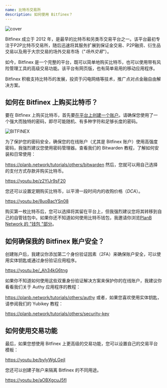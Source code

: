 ```yaml
---
name: 比特币交易所
description: 如何使用 Bitfinex？
---
```

![cover](assets/cover.webp)

Bitfinex 成立于 2012 年，是最早的比特币和另类币交易平台之一。该平台最初专注于P2P比特币交易所，随后迅速将其服务扩展到保证金交易、P2P融资、衍生品交易以及用于大宗交易的场外交易市场（"*场外交易*"）。

如今，Bitfinex 是一个完整的平台，既可以简单地购买比特币，也可以使用带有风险管理工具的高级交易功能。该平台有网页版，也有简单易用的移动应用程序。

Bitfinex 积极支持比特币的发展，投资于闪电网络等技术，推广点对点金融自由解决方案。

## 如何在 Bitfinex 上购买比特币？

要在 Bitfinex 上购买比特币，首先要[在平台上创建一个账户](https://www.bitfinex.com/sign-up/)。请确保您使用了一个强大而独特的密码，即尽可能随机、有多种字符和足够长度的密码。

![BITFINEX](assets/notext/01.webp)

为了保护您的密码安全，确保您的在线账户（尤其是 Bitfinex 账户）使用高强度密码，我强烈建议您使用密码管理器。查看我们的 Bitwarden 教程，了解如何安装和日常使用：

https://planb.network/tutorials/others/bitwarden
然后，您就可以用自己选择的支付方式存款并购买比特币。

https://youtu.be/z2YlJr9sF20

您还可以设置定期购买比特币，以平滑一段时间内的收购价格（*DCA*）。

https://youtu.be/8uoBacYSn08

购买第一枚比特币后，您可以选择将其留在平台上，但我强烈建议您将其转移到自己的自管钱包中。如果你还不知道如何使用比特币钱包，我邀请你浏览[PlanB Network 的 "钱包 "部分](https://planb.network/tutorials/wallet)。

## 如何确保我的 Bitfinex 账户安全？

创建账户后，我建议你添加第二个身份验证因素（2FA）来确保账户安全，可以使用实体钥匙或通过身份验证应用程序。

https://youtu.be/_Ah34kG6tng

如果你不知道如何使用这些双重身份验证解决方案来保护你的在线账户，我建议你看看我们关于 Authy 应用程序的教程：

https://planb.network/tutorials/others/authy
或者，如果您喜欢使用实体钥匙，请参阅我们的 Yubikey 教程：

https://planb.network/tutorials/others/security-key
## 如何使用交易功能

最后，如果您想使用 Bitfinex 上更高级的交易功能，您可以设置自己的交易平台模板：

https://youtu.be/byIyWgLGejI

您还可以创建子账户来隔离 Bitfinex 的不同用途。

https://youtu.be/aOBXgcuJ5fI